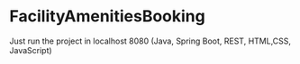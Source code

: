 # FacilityAmenitiesBooking

Just run the project in localhost 8080 
(Java, Spring Boot, REST, HTML,CSS, JavaScript)
